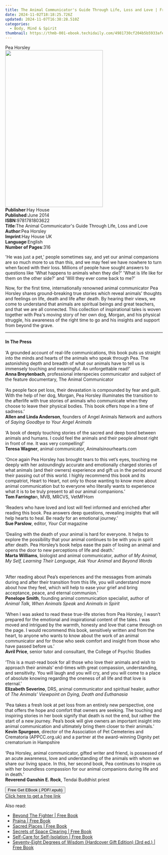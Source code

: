 ```yaml
---
title: The Animal Communicator's Guide Through Life, Loss and Love | Free Book
date: 2024-11-02T18:18:25.726Z
updated: 2024-11-07T16:38:28.510Z
categories:
  - Body, Mind & Spirit
thumbnail: https://thmb-001-ebook.techidaily.com/4981730cf204b5b5933afee84210658d4498ba8bba1337ef7c8617700fc87aae.jpg
---
```

<main id="book-container">
  <div class="flex flex-col">
    <div class="book-brief flex-1 py-6 px-4 sm:p-6 md:py-10 md:px-8">
      <!-- brief-->
      <div class="book-brief-main">Pea Horsley</div>
    </div>
    <div
      class="book-meta-info flex-1 grid gap-4 col-start-1 col-end-3 row-start-1 sm:mb-6 sm:grid-cols-4 lg:gap-6 lg:col-start-2 lg:row-end-6 lg:row-span-6 lg:mb-0"
    >
      <div
        class="book-meta-info-left place-content-center mt-4 p-4 text-sm leading-6 col-start-2 col-span-2 dark:text-slate-400"
      >
        <img
          class="w-full h-500 object-cover rounded-lg sm:h-255 sm:col-span-2 lg:col-span-full"
          src="https://img-001-ebook.techidaily.com/cd69fb505d07c88ef5cffe151b10d1183a10b44991e8b84fc64ba2c5fc6ec71e.jpg"
          alt=""
          width="312"
          height="500"
        />
      </div>
      <div
        class="book-meta-info-right mt-2 col-start-1 row-start-2 col-span-3 self-center"
      >
        <!-- meta data  -->
        <div class="flex flex-col px-4 md:px-8">
          <div class="flex-1">
            <strong>Publisher</strong>:<span class="px-2">Hay House</span>
          </div>
          <div class="flex-1">
            <strong>Published</strong>:<span class="px-2">June 2014</span>
          </div>
          <div class="flex-1">
            <strong>ISBN</strong>:<span class="px-2">9781781803622</span>
          </div>
          <div class="flex-1">
            <strong>Title</strong>:<span class="px-2"
              >The Animal Communicator&#39;s Guide Through Life, Loss and
              Love</span
            >
          </div>
          <div class="flex-1">
            <strong>Author</strong>:<span class="px-2">Pea Horsley</span>
          </div>
          <div class="flex-1">
            <strong>Imprint</strong>:<span class="px-2">Hay House UK</span>
          </div>
          <div class="flex-1">
            <strong>Language</strong>:<span class="px-2">English</span>
          </div>
          <div class="flex-1">
            <strong>Number of Pages</strong>:<span class="px-2">316</span>
          </div>
        </div>
      </div>
    </div>
    <div class="book-description flex-1 py-6 px-4 sm:p-6 md:py-10 md:px-8">
      <div class="book-description-main">
        <div accordion-content="" id="description">
          <p>
            'He was just a pet,' people sometimes say, and yet our animal
            companions are so much more to us than this, and we may feel we have
            nowhere to turn when faced with their loss. Millions of people have
            sought answers to questions like 'What happens to animals when they
            die?' 'What is life like for them on the other side?' and 'Will they
            ever come back to me?'&nbsp;
          </p>
          <p>
            Now, for the first time, internationally renowned animal
            communicator Pea Horsley shares ground-breaking true stories which
            reveal animals' thoughts and feelings on life, death and life after
            death. By hearing their views, we come to understand that animals
            are spiritual beings and great teachers, and that we are all
            connected. This collection of inspirational tales is woven together
            with Pea's moving story of her own dog, Morgan, and his physical
            struggle, his awareness of the right time to go and his insights and
            support from beyond the grave.
          </p>
        </div>
      </div>
    </div>
    <div class="book-excerpts flex-1 py-6 px-4 sm:p-6 md:py-10 md:px-8">
      <!-- excerpts-->
      <div class="book-excerpts-main">
        <hr />
        <h4 class="placeholder placeholder-heading">
          <span>In The Press</span>
        </h4>
        <p>
          ‘A grounded account of real-life communications, this book puts us
          straight into the minds and hearts of the animals who speak through
          Pea. The astonishing depth and breadth of what our animals have to
          tell us is immensely touching and meaningful. An unforgettable
          read!’<br /><b>Anna Breytenbach</b>, professional interspecies
          communicator and subject of the feature documentary, The Animal
          Communicator<br /><br />‘As people face pet loss, their devastation is
          compounded by fear and guilt. With the help of her dog, Morgan, Pea
          Horsley illuminates the transition to the afterlife with true stories
          of animals who communicate when they choose to leave their physical
          bodies. This book offers hope in a time of sadness.’<br /><b
            >Allen and Linda Anderson</b
          >, founders of Angel Animals Network and authors of
          <i>Saying Goodbye to Your Angel Animals<br /></i><br />‘A book of
          deeply touching stories of the sacred and deep bond between animals
          and humans. I could feel the animals and their people almost right in
          front of me. It was very compelling!’<br /><b>Teresa Wagner</b>,
          animal communicator, Animalsinourhearts.com<br /><br />‘Once again Pea
          Horsley has brought tears to this vet’s eyes, touching me deeply with
          her astoundingly accurate and emotionally charged stories of what
          animals (and their owners) experience and gift us in the period around
          their passing out of this world. I highly recommend this book and its
          compatriot, Heart to Heart, not only to those wanting to know more
          about animal communication but to everyone who literally wants to
          experience what it is to be truly present to all our animal
          companions.’<br /><b>Tom Farringto</b>n, MVB, MRCVS, VetMFHom<br /><br />‘Readers
          who have loved and lost will feel informed and enriched after reading
          this book. Pea answers deep questions, revealing insights that will
          help hearts to heal. Be ready for an emotional journey.’<br /><b
            >Sue Parslow</b
          >, editor, <i>Your Cat</i> magazine<br /><br />‘Dealing with the death
          of your animal is hard for everyone. It helps to explore the
          possibility that your animal continues to be with you in spirit after
          death. Pea Horsley’s book helps ease the pain of losing an animal and
          opens the door to new perceptions of life and death.’<br /><b
            >Marta Williams</b
          >, biologist and animal communicator, author of
          <i>My Animal, My Self, Learning Their Language, Ask Your Animal </i
          >and <i>Beyond Words</i><br /><br />&nbsp;<br />‘After reading about
          Pea’s experiences and the messages from animals during and after their
          transition from this life, you will understand more about how they
          feel, which will help to ease your grief and bring acceptance, peace,
          and eternal communion.’<br /><b>Penelope Smith</b>, founding animal
          communication specialist, author of
          <i>Animal Talk, When Animals Speak </i>and <i>Animals in Spirit</i
          ><br /><br />‘When I was asked to read these true-life stories from
          Pea Horsley, I wasn’t prepared for the emotional and inspirational
          content of the tales. I was moved and intrigued by the warmth, honesty
          and love that came through on the page. I would recommend this book,
          sensitively written and from the heart, to anyone who wants to know
          about the work of an animal communicator and for those who seek
          comfort and insight from those who have passed before us.’<br /><b
            >Avril Price</b
          >, senior tutor and consultant, the College of Psychic Studies<br /><br />‘This
          is a must-read book for all those who love their animals and wish to
          approach their animals’ end-times with great compassion,
          understanding, and sensitivity. You will laugh and you will cry, and
          you will come to a place of absolute knowing regarding the oneness of
          all life and that love is eternal.’<br /><b>Elizabeth Severino</b>,
          DRS, animal communicator and spiritual healer, author of
          <i>The Animals’ Viewpoint on Dying, Death and Euthanasia</i
          ><br /><br />‘Pea takes a fresh look at pet loss from an entirely new
          perspective, one that offers the hope and comfort that owners are
          seeking. The touching and inspiring stories in her book signify that
          death is not the end, but rather the start of a new journey. Pea’s
          book will give owners an important insight into animal communication
          and ultimately bring them closer to their animals.’<br /><b
            >Kevin Spurgeon</b
          >, director of the Association of Pet Cemeteries and Crematoria
          (APPCC.org.uk) and a partner at the award-winning Dignity pet
          crematorium in Hampshire<br /><br />‘Pea Horsley, animal communicator,
          gifted writer and friend, is possessed of an acute awareness, love and
          understanding of the animals with whom we share our living space. In
          this, her second book, Pea continues to inspire us with her boundless
          compassion for our animal companions during life and in death.’<br /><b
            >Reverend Ganshin E. Rock</b
          >, Tendai Buddhist priest
        </p>
      </div>
    </div>
    <div
      class="book-about-author flex-1 py-6 px-4 sm:p-6 md:py-10 md:px-8"
    ></div>
    <div class="book-free-get flex-1 py-6 px-4 sm:p-6 md:py-10 md:px-8">
      <button
        id="btn-free-get"
        class="bg-blue-500 hover:bg-blue-700 text-white font-bold py-2 px-4 rounded"
      >
        Free Get EBook (.PDF/.epub)
      </button>
      <div id="countdown-display" class="px-2 text-lg mt-2"></div>
      <a
        id="free-link"
        class="hidden bg-blue-500 hover:bg-blue-700 text-white font-bold py-2 px-4 rounded"
        href="https://www.ebooks.com/en-us/book/96317312/the-animal-communicator-s-guide-through-life-loss-and-love/pea-horsley/"
        target="_blank"
        >Click here to get a free link</a
      >
    </div>
    <script>
      let countdownTime = 0;
      let countdownInterval = null;
      document
        .getElementById('btn-free-get')
        .addEventListener('click', startCountdown);
      function startCountdown() {
        countdownTime = new Date().getTime() + 60000 * 3;
        countdownInterval = setInterval(updateCountdown, 1000);
        document.getElementById('btn-free-get').disabled = true;
        document
          .getElementById('btn-free-get')
          .classList.add('bg-gray-500', 'cursor-not-allowed');
      }
      function updateCountdown() {
        let currentTime = new Date().getTime();
        let timeLeft = countdownTime - currentTime;
        let secondsLeft = Math.floor(timeLeft / 1000);
        document.getElementById('countdown-display').innerHTML =
          `Remaining time: ${secondsLeft} seconds.`;
        if (secondsLeft <= 0) {
          clearInterval(countdownInterval);
          document.getElementById('btn-free-get').classList.add('hidden');
          document.getElementById('free-link').classList.remove('hidden');
          document.getElementById('countdown-display').innerHTML = '';
        }
      }
    </script>
  </div>
</main>

<ins class="adsbygoogle"
      style="display:block"
      data-ad-client="ca-pub-7571918770474297"
      data-ad-slot="8358498916"
      data-ad-format="auto"
      data-full-width-responsive="true"></ins>
    

<span class="atpl-alsoreadstyle">Also read:</span>
<div><ul>
<li><a href="https://novels-ebooks.techidaily.com/210007302-9781646541942-beyond-the-fighter/"><u>Beyond The Fighter | Free Book</u></a></li>
<li><a href="https://novels-ebooks.techidaily.com/210006766-9781472267719-prajna/"><u>Prajna | Free Book</u></a></li>
<li><a href="https://novels-ebooks.techidaily.com/210006724-9781783254132-sacred-places/"><u>Sacred Places | Free Book</u></a></li>
<li><a href="https://novels-ebooks.techidaily.com/210006685-9781401961541-secrets-of-space-clearing/"><u>Secrets of Space Clearing | Free Book</u></a></li>
<li><a href="https://novels-ebooks.techidaily.com/210006755-9781398701168-self-care-for-self-isolation/"><u>Self-Care for Self-Isolation | Free Book</u></a></li>
<li><a href="https://novels-ebooks.techidaily.com/210006368-9781633412224-seventy-eight-degrees-of-wisdom-hardcover-gift-edition-3rd-ed/"><u>Seventy-Eight Degrees of Wisdom (Hardcover Gift Edition) (3rd ed.) | Free Book</u></a></li>
</ul></div>

